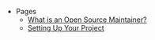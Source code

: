 - Pages
  - [What is an Open Source Maintainer?](/intro.md)
  - [Setting Up Your Project](/how-to-setup-your-project.md)
